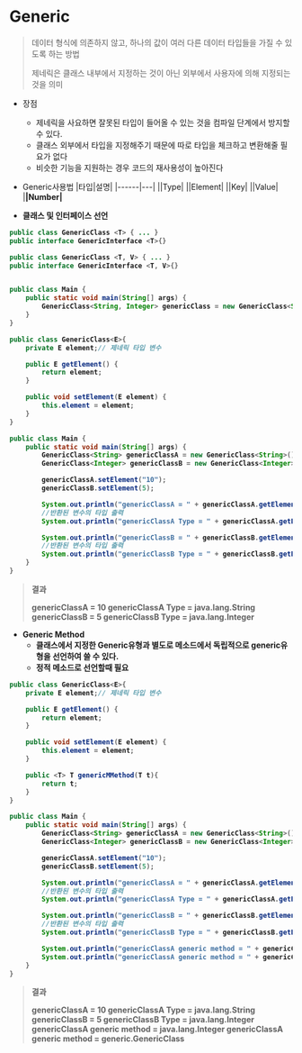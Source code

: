 # Generic

> 데이터 형식에 의존하지 않고, 하나의 값이 여러 다른 데이터 타입들을 가질 수 있도록 하는 방법
>
> 제네릭은 클래스 내부에서 지정하는 것이 아닌 외부에서 사용자에 의해 지정되는 것을 의미

* 장점
  * 제네릭을 사요하면 잘못된 타입이 들어올 수 있는 것을 컴파일 단계에서 방지할 수 있다.
  * 클래스 외부에서 타입을 지정해주기 때문에 따로 타입을 체크하고 변환해줄 필요가 없다
  * 비슷한 기능을 지원하는 경우 코드의 재사용성이 높아진다

* Generic사용법
|타입|설명|
|------|---|
|<T>|Type|
|<E>|Element|
|<K>|Key|
|<V>|Value|
|<B>|Number|

* 클래스 및 인터페이스 선언

```java
public class GenericClass <T> { ... }
public interface GenericInterface <T>{}

public class GenericClass <T, V> { ... }
public interface GenericInterface <T, V>{}


public class Main {
    public static void main(String[] args) {
        GenericClass<String, Integer> genericClass = new GenericClass<String, Integer>();
    }
}
```

```java
public class GenericClass<E>{
    private E element;// 제네릭 타입 변수

    public E getElement() {
        return element;
    }

    public void setElement(E element) {
        this.element = element;
    }
}

public class Main {
    public static void main(String[] args) {
        GenericClass<String> genericClassA = new GenericClass<String>();
        GenericClass<Integer> genericClassB = new GenericClass<Integer>();

        genericClassA.setElement("10");
        genericClassB.setElement(5);

        System.out.println("genericClassA = " + genericClassA.getElement());
        //반환된 변수의 타입 출력
        System.out.println("genericClassA Type = " + genericClassA.getElement().getClass().getName());

        System.out.println("genericClassB = " + genericClassB.getElement());
        //반환된 변수의 타입 출력
        System.out.println("genericClassB Type = " + genericClassB.getElement().getClass().getName());
    }
}
```

> 결과
>
> genericClassA = 10
> genericClassA Type = java.lang.String
> genericClassB = 5
> genericClassB Type = java.lang.Integer

* Generic Method
  *  클래스에서 지정한 Generic유형과 별도로 메소드에서 독립적으로 generic유형을 선언하여 쓸 수 있다.
  * 정적 메소드로 선언할때 필요

```java
public class GenericClass<E>{
    private E element;// 제네릭 타입 변수

    public E getElement() {
        return element;
    }

    public void setElement(E element) {
        this.element = element;
    }

    public <T> T genericMMethod(T t){
        return t;
    }
}

public class Main {
    public static void main(String[] args) {
        GenericClass<String> genericClassA = new GenericClass<String>();
        GenericClass<Integer> genericClassB = new GenericClass<Integer>();

        genericClassA.setElement("10");
        genericClassB.setElement(5);

        System.out.println("genericClassA = " + genericClassA.getElement());
        //반환된 변수의 타입 출력
        System.out.println("genericClassA Type = " + genericClassA.getElement().getClass().getName());

        System.out.println("genericClassB = " + genericClassB.getElement());
        //반환된 변수의 타입 출력
        System.out.println("genericClassB Type = " + genericClassB.getElement().getClass().getName());

        System.out.println("genericClassA generic method = " + genericClassA.genericMMethod(11).getClass().getName());
        System.out.println("genericClassA generic method = " + genericClassA.genericMMethod(genericClassB).getClass().getName());
    }
}
```

> 결과
>
> genericClassA = 10
> genericClassA Type = java.lang.String
> genericClassB = 5
> genericClassB Type = java.lang.Integer
> genericClassA generic method = java.lang.Integer
> genericClassA generic method = generic.GenericClass